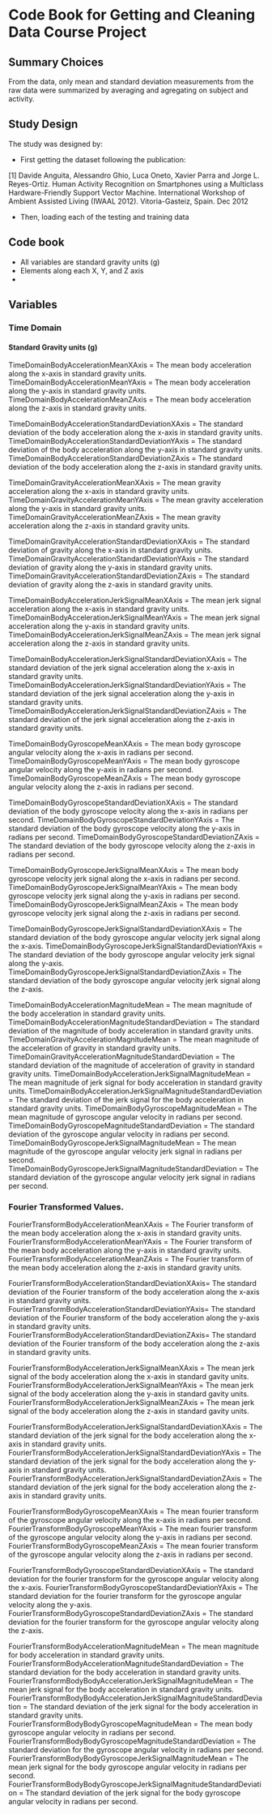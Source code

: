 Code Book for Getting and Cleaning Data Course Project
========================================================

## Summary Choices
 From the  data, only mean and standard deviation measurements from the raw data were summarized by averaging and agregating on subject and activity.


## Study Design
 The study was designed by:
* First getting the dataset following the publication:

[1] Davide Anguita, Alessandro Ghio, Luca Oneto, Xavier Parra and Jorge L. Reyes-Ortiz. Human Activity Recognition on Smartphones using a Multiclass Hardware-Friendly Support Vector Machine. International Workshop of Ambient Assisted Living (IWAAL 2012). Vitoria-Gasteiz, Spain. Dec 2012

* Then, loading each of the testing and training data
## Code book

* All variables are standard gravity units (g)
* Elements along each X, Y, and Z axis 
* 

## Variables
### Time Domain
#### Standard Gravity units (g)
 TimeDomainBodyAccelerationMeanXAxis = The mean body acceleration along the x-axis in standard gravity units.
 TimeDomainBodyAccelerationMeanYAxis = The mean body acceleration along the y-axis in standard gravity units.
 TimeDomainBodyAccelerationMeanZAxis = The mean body acceleration along the z-axis in standard gravity units.

 TimeDomainBodyAccelerationStandardDeviationXAxis = The standard deviation of the body acceleration along the x-axis in standard gravity units.
 TimeDomainBodyAccelerationStandardDeviationYAxis = The standard deviation of the body acceleration along the y-axis in standard gravity units.
 TimeDomainBodyAccelerationStandardDeviationZAxis = The standard deviation of the body acceleration along the z-axis in standard gravity units.

 TimeDomainGravityAccelerationMeanXAxis = The mean gravity acceleration along the x-axis in standard gravity units.
 TimeDomainGravityAccelerationMeanYAxis = The mean gravity acceleration along the y-axis in standard gravity units.
 TimeDomainGravityAccelerationMeanZAxis = The mean gravity acceleration along the z-axis in standard gravity units.

 TimeDomainGravityAccelerationStandardDeviationXAxis = The standard deviation of gravity along the x-axis in standard gravity units.
 TimeDomainGravityAccelerationStandardDeviationYAxis = The standard deviation of gravity along the y-axis in standard gravity units.
 TimeDomainGravityAccelerationStandardDeviationZAxis = The standard deviation of gravity along the z-axis in standard gravity units.

 TimeDomainBodyAccelerationJerkSignalMeanXAxis = The mean jerk signal acceleration along the x-axis in standard gravity units.
 TimeDomainBodyAccelerationJerkSignalMeanYAxis = The mean jerk signal acceleration along the y-axis in standard gravity units.
 TimeDomainBodyAccelerationJerkSignalMeanZAxis = The mean jerk signal acceleration along the z-axis in standard gravity units.

 TimeDomainBodyAccelerationJerkSignalStandardDeviationXAxis = The standard deviation of the jerk signal acceleration along the x-axis in standard gravity units.
 TimeDomainBodyAccelerationJerkSignalStandardDeviationYAxis = The standard deviation of the jerk signal acceleration along the y-axis in standard gravity units.
 TimeDomainBodyAccelerationJerkSignalStandardDeviationZAxis = The standard deviation of the jerk signal acceleration along the z-axis in standard gravity units.

 TimeDomainBodyGyroscopeMeanXAxis = The mean body gyroscope angular velocity along the x-axis in radians per second.
 TimeDomainBodyGyroscopeMeanYAxis = The mean body gyroscope angular velocity along the y-axis in radians per second.
 TimeDomainBodyGyroscopeMeanZAxis = The mean body gyroscope angular velocity along the z-axis in radians per second.

 TimeDomainBodyGyroscopeStandardDeviationXAxis = The standard deviation of the body gyroscope velocity along the x-axis in radians per second.
 TimeDomainBodyGyroscopeStandardDeviationYAxis = The standard deviation of the body gyroscope velocity along the y-axis in radians per second.
 TimeDomainBodyGyroscopeStandardDeviationZAxis = The standard deviation of the body gyroscope velocity along the z-axis in radians per second.

 TimeDomainBodyGyroscopeJerkSignalMeanXAxis = The mean body gyroscope velocity jerk signal along the x-axis in radians per second.
 TimeDomainBodyGyroscopeJerkSignalMeanYAxis = The mean body gyroscope velocity jerk signal along the y-axis in radians per second.
 TimeDomainBodyGyroscopeJerkSignalMeanZAxis = The mean body gyroscope velocity jerk signal along the z-axis in radians per second.

 TimeDomainBodyGyroscopeJerkSignalStandardDeviationXAxis = The standard deviation of the body gyroscope angular velocity jerk signal along the x-axis.
 TimeDomainBodyGyroscopeJerkSignalStandardDeviationYAxis = The standard deviation of the body gyroscope angular velocity jerk signal along the y-axis.
 TimeDomainBodyGyroscopeJerkSignalStandardDeviationZAxis = The standard deviation of the body gyroscope angular velocity jerk signal along the z-axis.

 TimeDomainBodyAccelerationMagnitudeMean = The mean magnitude of the body acceleration in standard gravity units.
 TimeDomainBodyAccelerationMagnitudeStandardDeviation = The standard deviation of the magnitude of body acceleration in standard gravity units.
 TimeDomainGravityAccelerationMagnitudeMean = The mean magnitude of the acceleration of gravity in standard gravity units.
 TimeDomainGravityAccelerationMagnitudeStandardDeviation = The standard deviation of the magnitude of acceleration of gravity in standard gravity units.
 TimeDomainBodyAccelerationJerkSignalMagnitudeMean = The mean magnitude of jerk signal for body acceleration in standard gravity units.
 TimeDomainBodyAccelerationJerkSignalMagnitudeStandardDeviation = The standard deviation of the jerk signal for the body acceleration in standard gravity units.
 TimeDomainBodyGyroscopeMagnitudeMean = The mean magnitude of gyroscope angular velocity in radians per second.
 TimeDomainBodyGyroscopeMagnitudeStandardDeviation = The standard deviation of the gyroscope angular velocity in radians per second.
 TimeDomainBodyGyroscopeJerkSignalMagnitudeMean = The mean magnitude of the gyroscope angular velocity jerk signal in radians per second.
 TimeDomainBodyGyroscopeJerkSignalMagnitudeStandardDeviation = The standard deviation of the gyroscope angular velocity jerk signal in radians per second.

### Fourier Transformed Values.
 FourierTransformBodyAccelerationMeanXAxis = The Fourier transform of the mean body acceleration along the x-axis in standard gravity units.
 FourierTransformBodyAccelerationMeanYAxis = The Fourier transform of the mean body acceleration along the y-axis in standard gravity units.
 FourierTransformBodyAccelerationMeanZAxis = The Fourier transform of the mean body acceleration along the z-axis in standard gravity units.

 FourierTransformBodyAccelerationStandardDeviationXAxis= The standard deviation of the Fourier transform of the body acceleration along the x-axis in standard gravity units.
 FourierTransformBodyAccelerationStandardDeviationYAxis= The standard deviation of the Fourier transform of the body acceleration along the y-axis in standard gravity units.
 FourierTransformBodyAccelerationStandardDeviationZAxis= The standard deviation of the Fourier transform of the body acceleration along the z-axis in standard gravity units.

 FourierTransformBodyAccelerationJerkSignalMeanXAxis = The mean jerk signal of the body acceleration along the x-axis in standard gavity units.
 FourierTransformBodyAccelerationJerkSignalMeanYAxis = The mean jerk signal of the body acceleration along the y-axis in standard gavity units.
 FourierTransformBodyAccelerationJerkSignalMeanZAxis = The mean jerk signal of the body acceleration along the z-axis in standard gavity units.

 FourierTransformBodyAccelerationJerkSignalStandardDeviationXAxis = The standard deviation of the jerk signal for the body acceleration along the x-axis in standard gravity units.
 FourierTransformBodyAccelerationJerkSignalStandardDeviationYAxis = The standard deviation of the jerk signal for the body acceleration along the y-axis in standard gravity units.
 FourierTransformBodyAccelerationJerkSignalStandardDeviationZAxis = The standard deviation of the jerk signal for the body acceleration along the z-axis in standard gravity units.

 FourierTransformBodyGyroscopeMeanXAxis = The mean fourier transform of the gyroscope angular velocity along the x-axis in radians per second.
 FourierTransformBodyGyroscopeMeanYAxis = The mean fourier transform of the gyroscope angular velocity along the y-axis in radians per second.
 FourierTransformBodyGyroscopeMeanZAxis = The mean fourier transform of the gyroscope angular velocity along the z-axis in radians per second.

 FourierTransformBodyGyroscopeStandardDeviationXAxis = The standard deviation for the fourier transform for the gyroscope angular velocity along the x-axis.
 FourierTransformBodyGyroscopeStandardDeviationYAxis = The standard deviation for the fourier transform for the gyroscope angular velocity along the y-axis.
 FourierTransformBodyGyroscopeStandardDeviationZAxis = The standard deviation for the fourier transform for the gyroscope angular velocity along the z-axis.

 FourierTransformBodyAccelerationMagnitudeMean = The mean magnitude for body acceleration in standard gravity units.
 FourierTransformBodyAccelerationMagnitudeStandardDeviation = The standard deviation for the body acceleration in standard gravity units.
 FourierTransformBodyBodyAccelerationJerkSignalMagnitudeMean = The mean jerk signal for the body acceleration in standard gravity units.
 FourierTransformBodyBodyAccelerationJerkSignalMagnitudeStandardDeviation = The standard deviation of the jerk signal for the body acceleration in standard gravity units.
 FourierTransformBodyBodyGyroscopeMagnitudeMean = The mean body gyroscope angular velocity in radians per second.
 FourierTransformBodyBodyGyroscopeMagnitudeStandardDeviation = The standard deviation for the gyroscope angular velocity in radians per second.
 FourierTransformBodyBodyGyroscopeJerkSignalMagnitudeMean = The mean jerk signal for the body gyroscope angular velocity in radians per second.
 FourierTransformBodyBodyGyroscopeJerkSignalMagnitudeStandardDeviation = The standard deviation of the jerk signal for the body gyroscope angular velocity in radians per second.

